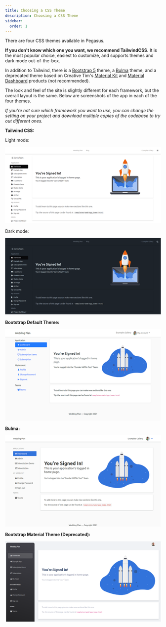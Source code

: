 ```yaml
---
title: Choosing a CSS Theme
description: Choosing a CSS Theme
sidebar:
  order: 1
---
```


There are four CSS themes available in Pegasus.

**If you don't know which one you want, we recommend TailwindCSS.**
It is the most popular choice, easiest to customize, and supports themes and dark mode out-of-the-box.

In addition to Tailwind, there is a [Bootstrap 5](https://getbootstrap.com/) theme, a [Bulma](https://bulma.io/) theme, and a
deprecated theme based on Creative Tim's [Material Kit](https://www.creative-tim.com/product/material-kit)
and [Material Dashboard](https://www.creative-tim.com/product/material-dashboard) products (not recommended).

The look and feel of the site is slightly different for each framework, but the overall layout is the same.
Below are screenshots of the app in each of the four themes.

*If you're not sure which framework you want to use, you can change the setting on your project and download multiple
copies of the codebase to try out different ones.*


**Tailwind CSS:**

Light mode:

![Tailwind Home](../../../assets/images/css/tailwind-home-light.png)

Dark mode:

![Tailwind Home (Dark Mode)](../../../assets/images/css/tailwind-home-dark.png)

**Bootstrap Default Theme:**

![Bootstrap Home](../../../assets/images/css/bootstrap-home.png)

**Bulma:**

![Bulma Home](../../../assets/images/css/bulma-home.png)

**Bootstrap Material Theme (Deprecated):**

![Material Home](../../../assets/images/css/material-home.png)
